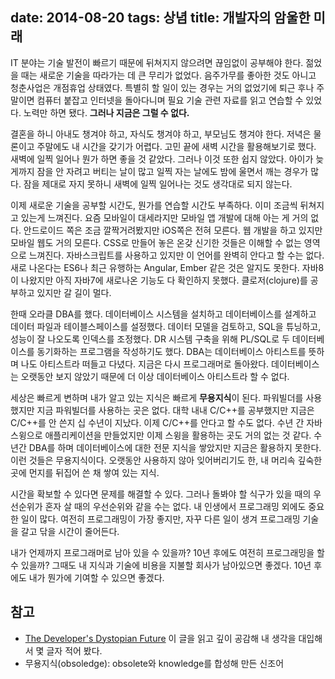 date: 2014-08-20
tags: 상념
title: 개발자의 암울한 미래
---

IT 분야는 기술 발전이 빠르기 때문에 뒤쳐지지 않으려면 끊임없이 공부해야 한다. 젊었을 때는 새로운 기술을 따라가는 데 큰 무리가 없었다. 음주가무를 좋아한 것도 아니고 청춘사업은 개점휴업 상태였다. 특별히 할 일이 있는 경우는 거의 없었기에 퇴근 후나 주말이면 컴퓨터 붙잡고 인터넷을 돌아다니며 필요 기술 관련 자료를 읽고 연습할 수 있었다. 노력만 하면 됐다. **그러나 지금은 그럴 수 없다.**
<!--more-->

결혼을 하니 아내도 챙겨야 하고, 자식도 챙겨야 하고, 부모님도 챙겨야 한다. 저녁은 물론이고 주말에도 내 시간을 갖기가 어렵다. 고민 끝에 새벽 시간을 활용해보기로 했다. 새벽에 일찍 일어나 뭔가 하면 좋을 것 같았다. 그러나 이것 또한 쉽지 않았다. 아이가 늦게까지 잠을 안 자려고 버티는 날이 많고 일찍 자는 날에도 밤에 울면서 깨는 경우가 많다. 잠을 제대로 자지 못하니 새벽에 일찍 일어나는 것도 생각대로 되지 않는다.

이제 새로운 기술을 공부할 시간도, 뭔가를 연습할 시간도 부족하다. 이미 조금씩 뒤쳐지고 있는게 느껴진다. 요즘 모바일이 대세라지만 모바일 앱 개발에 대해 아는 게 거의 없다. 안드로이드 쪽은 조금 깔짝거려봤지만 iOS쪽은 전혀 모른다. 웹 개발을 하고 있지만 모바일 웹도 거의 모른다. CSS로 만들어 놓은 온갖 신기한 것들은 이해할 수 없는 영역으로 느껴진다. 자바스크립트를 사용하고 있지만 이 언어를 완벽히 안다고 할 수는 없다. 새로 나온다는 ES6나 최근 유행하는 Angular, Ember 같은 것은 알지도 못한다. 자바8이 나왔지만 아직 자바7에 새로나온 기능도 다 확인하지 못했다. 클로저(clojure)를 공부하고 있지만 갈 길이 멀다.

한때 오라클 DBA를 했다. 데이터베이스 시스템을 설치하고 데이터베이스를 설계하고 데이터 파일과 테이블스페이스를 설정했다. 데이터 모델을 검토하고, SQL을 튜닝하고, 성능이 잘 나오도록 인덱스를 조정했다. DR 시스템 구축을 위해 PL/SQL로 두 데이터베이스를 동기화하는 프로그램을 작성하기도 했다. DBA는 데이터베이스 아티스트를 뜻하며 나도 아티스트라 떠들고 다녔다. 지금은 다시 프로그래머로 돌아왔다. 데이터베이스는 오랫동안 보지 않았기 때문에 더 이상 데이터베이스 아티스트라 할 수 없다.

세상은 빠르게 변하며 내가 알고 있는 지식은 빠르게 **무용지식**이 된다. 파워빌더를 사용했지만 지금 파워빌더를 사용하는 곳은 없다. 대학 내내 C/C++를 공부했지만 지금은 C/C++를 안 쓴지 십 수년이 지났다. 이제 C/C++를 안다고 할 수도 없다. 수년 간 자바 스윙으로 애플리케이션을 만들었지만 이제 스윙을 활용하는 곳도 거의 없는 것 같다. 수 년간 DBA를 하며 데이터베이스에 대한 전문 지식을 쌓았지만 지금은 활용하지 못한다. 이런 것들은 무용지식이다. 오랫동안 사용하지 않아 잊어버리기도 한, 내 머리속 깊숙한 곳에 먼지를 뒤집어 쓴 채 쌓여 있는 지식.

시간을 확보할 수 있다면 문제를 해결할 수 있다. 그러나 돌봐야 할 식구가 있을 때의 우선순위가 혼자 살 때의 우선순위와 같을 수는 없다. 내 인생에서 프로그래밍 외에도 중요한 일이 많다. 여전히 프로그래밍이 가장 좋지만, 자꾸 다른 일이 생겨 프로그래밍 기술을 갈고 닦을 시간이 줄어든다.

내가 언제까지 프로그래머로 남아 있을 수 있을까? 10년 후에도 여전히 프로그래밍을 할 수 있을까? 그때도 내 지식과 기술에 비용을 지불할 회사가 남아있으면 좋겠다. 10년 후에도 내가 뭔가에 기여할 수 있으면 좋겠다.

## 참고
* [The Developer's Dystopian Future](https://the-pastry-box-project.net/ed-finkler/2014-july-6)
이 글을 읽고 깊이 공감해 내 생각을 대입해서 몇 글자 적어 봤다.
* 무용지식(obsoledge): obsolete와 knowledge를 합성해 만든 신조어
